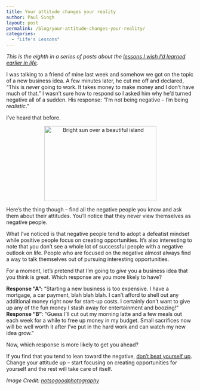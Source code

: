 ```yaml
---
title: Your attitude changes your reality
author: Paul Singh
layout: post
permalink: /blog/your-attitude-changes-your-reality/
categories:
  - "Life's Lessons"
---
```

<span style="font-style: italic;">This is the eighth in a series of posts about the <a href="../blog/some-lessons-i-wish-i-learned-earlier-in-life/">lessons I wish I’d learned earlier in life</a>.</span>

I was talking to a friend of mine last week and somehow we got on the topic of a new business idea. A few minutes later, he cut me off and declared, &#8220;This is *never* going to work. It takes money to make money and I don&#8217;t have much of that.&#8221; I wasn&#8217;t sure how to respond so I asked him why he&#8217;d turned negative all of a sudden. His response: &#8220;I&#8217;m not being negative &#8211; I&#8217;m being *realistic*.&#8221;

I&#8217;ve heard that before.

<p style="text-align: center;">
  <a href="http://www.flickr.com/photos/notsogoodphotography/2239297723/"><img class="size-medium wp-image-86" title="Bright sun over a beautiful island" src="http://www.resultsjunkies.com/wp-content/uploads/2008/07/2239297723_9d029aec45-300x201.jpg" alt="Bright sun over a beautiful island" width="300" height="201" /></a>
</p>

Here&#8217;s the thing though &#8211; find all the negative people you know and ask them about their attitudes. You&#8217;ll notice that they never view themselves as negative people.

What I&#8217;ve noticed is that negative people tend to adopt a defeatist mindset while positive people focus on creating opportunities. It&#8217;s also interesting to note that you don&#8217;t see a whole lot of successful people with a negative outlook on life. People who are focused on the negative almost always find a way to talk themselves out of pursuing interesting opportunities.<!--more-->

For a moment, let&#8217;s pretend that I&#8217;m going to *give* you a business idea that you think is great. Which response are you more likely to have?

**Response &#8220;A&#8221;:** &#8220;Starting a new business is too expensive. I have a mortgage, a car payment, blah blah blah. I can&#8217;t afford to shell out any additional money right now for start-up costs. I certainly don&#8217;t want to give up any of the fun money I stash away for entertainment and boozing!&#8221;  
**Response &#8220;B&#8221;**: &#8220;Guess I&#8217;ll cut out my morning latte and a few meals out each week for a while to free up money in my budget. Small sacrifices now will be well worth it after I&#8217;ve put in the hard work and can watch my new idea grow.&#8221;

Now, which response is more likely to get you ahead?

If you find that you tend to lean toward the negative, [don&#8217;t beat yourself up][1]. Change your attitude up &#8211; start focusing on creating opportunities for yourself and the rest will take care of itself.

*Image Credit: [notsogoodphotography][2]*

 [1]: http://www.resultsjunkies.com/blog/dont-beat-yourself-up-unnecessarily/
 [2]: http://www.flickr.com/photos/notsogoodphotography/ "Link to notsogoodphotography's photostream"